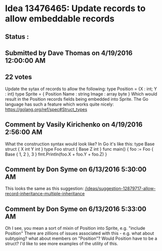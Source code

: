 # Idea 13476465: Update records to allow embeddable records #

## Status : 

## Submitted by Dave Thomas on 4/19/2016 12:00:00 AM

## 22 votes

Update the sytax of records to allow the following:
type Position = {X : int; Y : int}
type Sprite = {
Position
Name : string
Image : array byte }
Which would result in the Position records fields being embedded into Sprite.
The Go language has such a feature which works quite nicely:
https://golang.org/ref/spec#Struct_types




## Comment by Vasily Kirichenko on 4/19/2016 2:56:00 AM

What the construction syntax would look like? In Go it's like this:
type Base struct {
X int
Y int
}
type Foo struct {
Base
Z int
}
func main() {
foo := Foo { Base { 1, 2 }, 3 }
fmt.Println(foo.X + foo.Y + foo.Z)
}

## Comment by Don Syme on 6/13/2016 5:30:00 AM

This looks the same as this suggestion: [/ideas/suggestion-12879717-allow-record-inheritance-multiple-inheritance](/ideas/suggestion-12879717-allow-record-inheritance-multiple-inheritance.md)

## Comment by Don Syme on 6/13/2016 5:33:00 AM

Oh I see, you mean a sort of mixin of Position into Sprite, e.g. "include Position"
There are zillions of issues associated with this - e.g. what about subtyping? what about members on "Position"? Would Position have to be a struct?
I'd like to see more examples of the utility of this.

